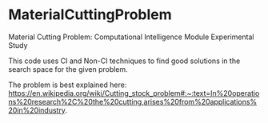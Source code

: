 # MaterialCuttingProblem
Material Cutting Problem: Computational Intelligence Module Experimental Study

This code uses CI and Non-CI techniques to find good solutions in the search space for the given problem.

The problem is best explained here: 
https://en.wikipedia.org/wiki/Cutting_stock_problem#:~:text=In%20operations%20research%2C%20the%20cutting,arises%20from%20applications%20in%20industry.

